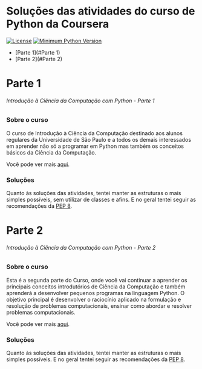 # Soluções das atividades do curso de Python da Coursera

[![License](https://img.shields.io/badge/license-MIT-green)](https://github.com/GustavoSantosBr/)
[![Minimum Python Version](https://img.shields.io/badge/python-%5E3.9.1-blue)](https://www.python.org)

- [Parte 1](#Parte 1)
- [Parte 2](#Parte 2)

# Parte 1
###### Introdução à Ciência da Computação com Python - Parte 1

### Sobre o curso 
O curso de Introdução à Ciência da Computação destinado aos alunos regulares da Universidade de São Paulo 
e a todos os demais interessados em aprender não só a programar em Python mas também os conceitos básicos da Ciência
da Computação. 

Você pode ver mais [aqui](https://www.coursera.org/learn/ciencia-computacao-python-conceitos/home/info).

### Soluções
Quanto às soluções das atividades, tentei manter as estruturas o mais simples
possíveis, sem utilizar de classes e afins. 
E no geral tentei seguir as recomendações da [PEP 8](https://www.python.org/dev/peps/pep-0008/).


# Parte 2
###### Introdução à Ciência da Computação com Python - Parte 2

### Sobre o curso 
Esta é a segunda parte do Curso, onde você vai continuar a aprender os principais conceitos introdutórios de
Ciência da Computação e também aprenderá a desenvolver pequenos programas na linguagem Python.
O objetivo principal é desenvolver o raciocínio aplicado na formulação e resolução de problemas computacionais, 
ensinar como abordar e resolver problemas computacionais.

Você pode ver mais [aqui](https://www.coursera.org/learn/ciencia-computacao-python-conceitos-2/home/info).

### Soluções
Quanto às soluções das atividades, tentei manter as estruturas o mais simples
possíveis. E no geral tentei seguir as recomendações da [PEP 8](https://www.python.org/dev/peps/pep-0008/).
